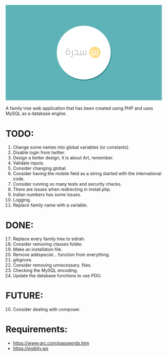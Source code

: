 ![alt Sidrah](Logo/sidrah.png "Sidrah")

A family tree web application that has been created using PHP and uses MySQL as a database engine.

TODO:
=======
1. Change some names into global variables (or constants).
3. Disable login from twitter.
5. Design a better design, it is about Art, remember.
6. Validate inputs.
9. Consider changing global.
12. Consider having the mobile field as a string started with the international code.
13. Consider running so many tests and security checks.
14. There are issues when redirecting in install.php.
16. Indian numbers has some issues.
20. Logging.
21. Replace family name with a variable.

DONE:
=======
17. Replace every family tree to sidrah.
8. Consider removing classes folder.
2. Make an installation file.
19. Remove addspecial... function from everything.
7. gitignore.
11. Consider removing unnecessary. files.
18. Checking the MySQL encoding.
4. Update the database functions to use PDO.

FUTURE:
=======
10. Consider dealing with composer.


Requirements:
=======

- https://www.grc.com/passwords.htm
- https://mobily.ws
